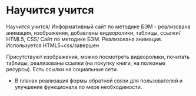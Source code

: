 

# Научится учится

Научится учится/ Информативный сайт по методике БЭМ - реализована анимация, изображения, добавлены видеоролики, таблицы, ссылки/ HTML5, CSS/
Сайт по методике БЭМ. Реализована анимация. Используется HTML5+css/завершен 

Присутствуют изображения, можно посмотреть видеоролики, почитать таблицы, реализованы ссылки (на покупку книги, на полезные ресурсы). Есть ссылки на социальные сети.

- В планах реализация формы обратной связи для пользователей и улучшение функционала по мере необходимости.
